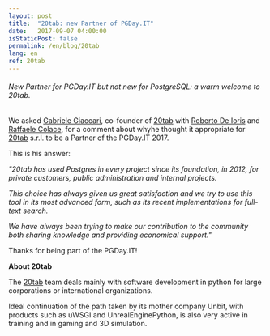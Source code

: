 ```yaml
---
layout: post
title:  "20tab: new Partner of PGDay.IT"
date:   2017-09-07 04:00:00
isStaticPost: false
permalink: /en/blog/20tab
lang: en
ref: 20tab
---
```


<h6>New Partner for PGDay.IT but not new for PostgreSQL: a warm welcome to 20tab.</h6>

We asked [Gabriele Giaccari](https://www.linkedin.com/in/gabriele-giaccari-1502a837/), co-founder of [20tab](http://www.20tab.com/) with [Roberto De Ioris](https://www.linkedin.com/in/roberto-de-ioris-a1311013/) and [Raffaele Colace](https://www.linkedin.com/in/raffaele-colace-9217771b/), for a comment about whyhe thought it appropriate for [20tab](http://www.20tab.com/) s.r.l. 
to be a Partner of the PGDay.IT 2017. 

This is his answer:

_"20tab has used Postgres in every project since its foundation, in 2012, for private customers, public administration and internal projects._ 

_This choice has always given us great satisfaction and we try to use this tool in its most advanced form, such as its recent implementations for full-text search._ 

_We have always been trying to make our contribution to the community both sharing knowledge and providing economical support."_

Thanks for being part of the PGDay.IT!

**About 20tab**

The [20tab](http://www.20tab.com/) team deals mainly with software development in python for large corporations or international organizations. 

Ideal continuation of the path taken by its mother company Unbit, with products such as uWSGI and UnrealEnginePython, is also very active in training and in gaming and 3D simulation.